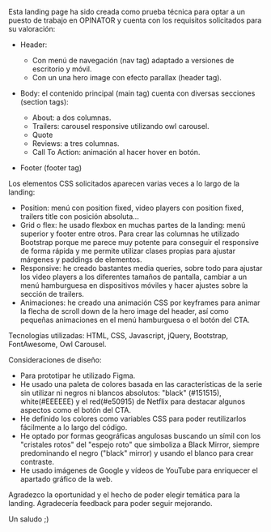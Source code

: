 Esta landing page ha sido creada como prueba técnica para optar a un puesto de trabajo en OPINATOR y cuenta con los requisitos solicitados para su valoración:

- Header: 
    - Con menú de navegación (nav tag) adaptado a versiones de escritorio y móvil.
    - Con un una hero image con efecto parallax (header tag).

- Body: el contenido principal (main tag) cuenta con diversas secciones (section tags):
    - About: a dos columnas.
    - Trailers: carousel responsive utilizando owl carousel.
    - Quote
    - Reviews: a tres columnas.
    - Call To Action: animación al hacer hover en botón.

- Footer (footer tag)


Los elementos CSS solicitados aparecen varias veces a lo largo de la landing:

- Position: menú con position fixed, video players con position fixed, trailers title con posición absoluta...
- Grid o flex: he usado flexbox en muchas partes de la landing: menú superior y footer entre otros. Para crear las columnas he utilizado Bootstrap porque me parece muy potente para conseguir el responsive de forma rápida y me permite utilizar clases propias para ajustar márgenes y paddings de elementos. 
- Responsive: he creado bastantes media queries, sobre todo para ajustar los video players a los diferentes tamaños de pantalla, cambiar a un menú hamburguesa en dispositivos móviles y hacer ajustes sobre la sección de trailers.
- Animaciones: he creado una animación CSS por keyframes para animar la flecha de scroll down de la hero image del header, así como pequeñas animaciones en el menú hamburguesa o el botón del CTA.

Tecnologías utilizadas: HTML, CSS, Javascript, jQuery, Bootstrap, FontAwesome, Owl Carousel.


Consideraciones de diseño: 

- Para prototipar he utilizado Figma. 
- He usado una paleta de colores basada en las características de la serie sin utilizar ni negros ni blancos absolutos: "black" (#151515), white(#EEEEEE) y el red(#e50915) de Netflix para destacar algunos aspectos como el botón del CTA.
- He definido los colores como variables CSS para poder reutilizarlos fácilmente a lo largo del código.
- He optado por formas geográficas angulosas buscando un símil con los "cristales rotos" del "espejo roto" que simboliza a Black Mirror, siempre predominando el negro ("black" mirror) y usando el blanco para crear contraste.
- He usado imágenes de Google y vídeos de YouTube para enriquecer el apartado gráfico de la web. 

Agradezco la oportunidad y el hecho de poder elegir temática para la landing. Agradecería feedback para poder seguir mejorando.

Un saludo ;)